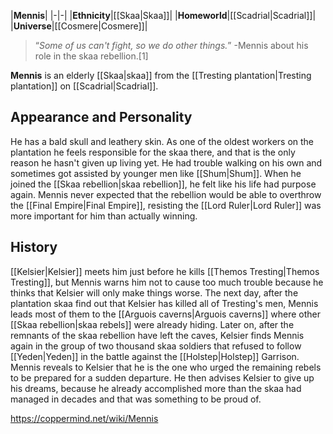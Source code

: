 |**Mennis**|
|-|-|
|**Ethnicity**|[[Skaa\|Skaa]]|
|**Homeworld**|[[Scadrial\|Scadrial]]|
|**Universe**|[[Cosmere\|Cosmere]]|

>“*Some of us can't fight, so we do other things.*”
\-Mennis about his role in the skaa rebellion.[1] 

**Mennis** is an elderly [[Skaa\|skaa]] from the [[Tresting plantation\|Tresting plantation]] on [[Scadrial\|Scadrial]].

## Appearance and Personality
He has a bald skull and leathery skin. As one of the oldest workers on the plantation he feels responsible for the skaa there, and that is the only reason he hasn't given up living yet. He had trouble walking on his own and sometimes got assisted by younger men like [[Shum\|Shum]].
When he joined the [[Skaa rebellion\|skaa rebellion]], he felt like his life had purpose again. Mennis never expected that the rebellion would be able to overthrow the [[Final Empire\|Final Empire]], resisting the [[Lord Ruler\|Lord Ruler]] was more important for him than actually winning.

## History
[[Kelsier\|Kelsier]] meets him just before he kills [[Themos Tresting\|Themos Tresting]], but Mennis warns him not to cause too much trouble because he thinks that Kelsier will only make things worse. The next day, after the plantation skaa find out that Kelsier has killed all of Tresting's men, Mennis leads most of them to the [[Arguois caverns\|Arguois caverns]] where other [[Skaa rebellion\|skaa rebels]] were already hiding.
Later on, after the remnants of the skaa rebellion have left the caves, Kelsier finds Mennis again in the group of two thousand skaa soldiers that refused to follow [[Yeden\|Yeden]] in the battle against the [[Holstep\|Holstep]] Garrison.
Mennis reveals to Kelsier that he is the one who urged the remaining rebels to be prepared for a sudden departure.
He then advises Kelsier to give up his dreams, because he already accomplished more than the skaa had managed in decades and that was something to be proud of.



https://coppermind.net/wiki/Mennis